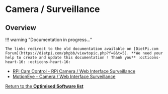 # Camera / Surveillance

## Overview

!!! warning "Documentation in progress..." 

    The links redirect to the old documentation available on [DietPi.com Forum](https://dietpi.com/phpbb/viewtopic.php?f=8&t=5). **We need your help to create and update this documentation ! Thank you** :octicons-heart-16: :octicons-heart-16:

- [RPi Cam Control - RPi Camera / Web Interface Surveillance](https://dietpi.com/phpbb/viewtopic.php?f=8&t=5#p48)  
- [MotionEye - Camera / Web Interface Surveillance](https://dietpi.com/phpbb/viewtopic.php?f=8&t=5&start=100#p6610)  

[Return to the **Optimised Software list**](../../dietpi_optimised_software)
